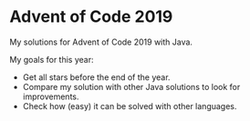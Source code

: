 # Advent of Code 2019

My solutions for Advent of Code 2019 with Java.

My goals for this year: 
* Get all stars before the end of the year.
* Compare my solution with other Java solutions to look for improvements.
* Check how (easy) it can be solved with other languages.
